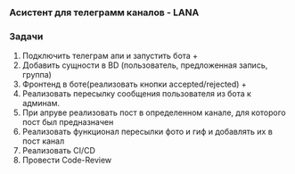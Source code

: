 ### Асистент для телеграмм каналов - LANA
### Задачи
1) Подключить телеграм апи и запустить бота + 
2) Добавить сущности в BD (пользователь, предложенная запись, группа) 
3) Фронтенд в боте(реализовать кнопки accepted/rejected) + 
4) Реализовать пересылку сообщения пользователя из бота к админам.
5) При апруве реализовать пост в определенном канале, для которого пост был предназначен
6) Реализовать функционал пересылки фото и гиф и добавлять их в пост канал
7) Реализовать CI/CD
8) Провести Code-Review 
